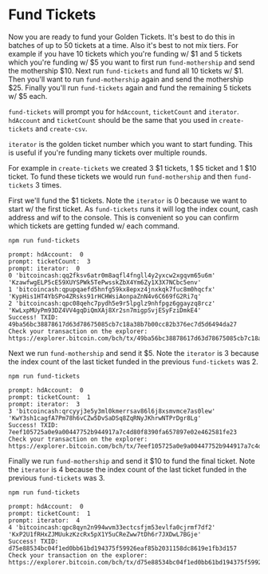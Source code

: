 # Fund Tickets

Now you are ready to fund your Golden Tickets. It's best to do this in batches of up to 50 tickets at a time. Also it's best to not mix tiers. For example if you have 10 tickets which you're funding w/ $1 and 5 tickets which you're funding w/ $5 you want to first run `fund-mothership` and send the mothership \$10. Next run `fund-tickets` and fund all 10 tickets w/ \$1. Then you'll want to run `fund-mothership` again and send the mothership $25. Finally you'll run `fund-tickets` again and fund the remaining 5 tickets w/ $5 each.

`fund-tickets` will prompt you for `hdAccount`, `ticketCount` and `iterator`. `hdAccount` and `ticketCount` should be the same that you used in `create-tickets` and `create-csv`.

`iterator` is the golden ticket number which you want to start funding. This is useful if you're funding many tickets over multiple rounds.

For example in `create-tickets` we created 3 $1 tickets, 1 $5 ticket and 1 \$10 ticket. To fund these tickets we would run `fund-mothership` and then `fund-tickets` 3 times.

First we'll fund the \$1 tickets. Note the `iterator` is 0 because we want to start w/ the first ticket. As `fund-tickets` runs it will log the index count, cash address and wif to the console. This is convenient so you can confirm which tickets are getting funded w/ each command.

```
npm run fund-tickets

prompt: hdAccount:  0
prompt: ticketCount:  3
prompt: iterator:  0
0 'bitcoincash:qq2fksv6atr0m8aqfl4fngll4y2yxcw2xgqvm65u6m' 'KzawfwgELP5cE59XUYSPWk5TePwsskZbX4Ym6Zy1X3X7NCbc5env'
1 'bitcoincash:qpupqaefd5hnfg59kx8epxz4jnxkqk7fuc8m0hqcfx' 'KypHis1HT4YbSPo4ZRsks91rHCHWsiAonpaZnN4v6C669fG2Ri7q'
2 'bitcoincash:qpc08qehc7pydh5e9r5lpglz9nhfpgz6ggayzq8rcz' 'KwLxpMUyPm93DZ4VV4gqDiQmXAj8Xr2sn7migpSvjESyFziDmkE4'
Success! TXID:  49ba56bc38878617d63d78675085cb7c18a38b7b00cc82b376ec7d5d6494da27
Check your transaction on the explorer: https://explorer.bitcoin.com/bch/tx/49ba56bc38878617d63d78675085cb7c18a38b7b00cc82b376ec7d5d6494da27
```

Next we run `fund-mothership` and send it \$5. Note the `iterator` is 3 because the index count of the last ticket funded in the previous `fund-tickets` was 2.

```
npm run fund-tickets

prompt: hdAccount:  0
prompt: ticketCount:  1
prompt: iterator:  3
3 'bitcoincash:qrcyyj3e5y3ml0kmerrsav86l6j8xsmvmce7as0lew' 'KwY3sh1cagfA7Pm78h6vCZw5DvSaDSq8ZqRNyJKhrwNTPrDgr8Lg'
Success! TXID:  7eef105725a0e9a00447752b944917a7c4d80f8390fa657897e02e462581fe23
Check your transaction on the explorer: https://explorer.bitcoin.com/bch/tx/7eef105725a0e9a00447752b944917a7c4d80f8390fa657897e02e462581fe23
```

Finally we run `fund-mothership` and send it \$10 to fund the final ticket. Note the `iterator` is 4 because the index count of the last ticket funded in the previous `fund-tickets` was 3.

```
npm run fund-tickets

prompt: hdAccount:  0
prompt: ticketCount:  1
prompt: iterator:  4
4 'bitcoincash:qpc8qyn2n994wvm33ectcsfjm53evlfa0cjrmf7df2' 'KxP2U1fRHxZJMUukzKzcRx5pX1Y5uCReZww7tDh6r7JXDwL7BGje'
Success! TXID:  d75e88534bc04f1ed0bb61bd194375f59926eaf85b2031158dc8619e1fb3d157
Check your transaction on the explorer: https://explorer.bitcoin.com/bch/tx/d75e88534bc04f1ed0bb61bd194375f59926eaf85b2031158dc8619e1fb3d157
```
